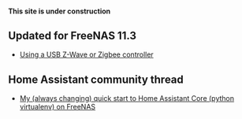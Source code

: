 #### This site is under construction


## Updated for FreeNAS 11.3
- [Using a USB Z-Wave or Zigbee controller][add_ruleset]


## Home Assistant community thread
- [My (always changing) quick start to Home Assistant Core (python virtualenv) on FreeNAS][1]


[add_ruleset]: ./custom_ruleset.html

[1]: https://community.home-assistant.io/t/my-never-complete-quick-start-to-home-assistant-core-python-virtualenv-on-freenas-11-3/71882?u=troy
